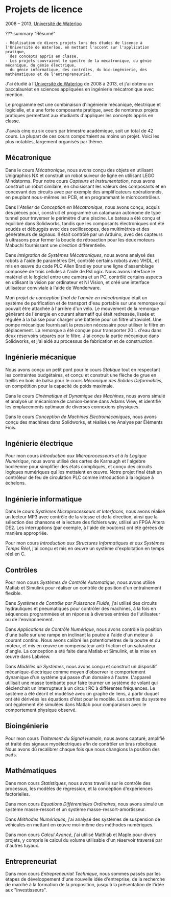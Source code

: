 # Projets de licence
2008 &ndash; 2013, [Université de Waterloo](../education/waterloo.md)

??? summary "Résumé"

    - Réalisation de divers projets lors des études de licence à l'Université de Waterloo, en mettant l'accent sur l'application pratique,
      des concepts appris en classe.
    - Les projets couvraient le spectre de la mécatronique, du génie mécanique, du génie électrique,
      du génie informatique, des contrôles, du bio-ingénierie, des mathématiques et de l'entrepreneuriat.

J'ai étudié à l'[Université de Waterloo](../education/waterloo.md) de 2008 à 2013,
et j'ai obtenu un baccalauréat en sciences appliquées en ingénierie mécatronique avec mention.

Le programme est une combinaison d'ingénierie mécanique, électrique et logicielle,
et a une forte composante pratique, avec de nombreux projets pratiques permettant aux étudiants d'appliquer les concepts appris en classe.

J'avais cinq ou six cours par trimestre académique, soit un total de 42 cours. La plupart de ces cours comportaient au moins un projet.
Voici les plus notables, largement organisés par thème.

## Mécatronique
Dans le cours _Mécatronique_, nous avons conçu des objets en utilisant Unigraphics NX et construit un robot suiveur de ligne en utilisant LEGO Mindstorms.
Pour notre cours _Capteurs et Instrumentation_, nous avons construit un robot similaire,
en choisissant les valeurs des composants et en concevant des circuits avec par exemple des amplificateurs opérationnels, en peuplant nous-mêmes les PCB, et en programmant le microcontrôleur.

Dans l'_Atelier de Conception en Mécatronique_, nous avons conçu, acquis des pièces pour, construit et programmé
un catamaran autonome de type tunnel pour traverser le périmètre d'une piscine.
Le bateau a été conçu et équilibré dans Solidworks,
tandis que les composants électroniques ont été soudés et débuggés avec des oscilloscopes, des multimètres et des générateurs de signaux.
Il était contrôlé par un Arduino, avec des capteurs à ultrasons pour fermer la boucle de rétroaction pour les deux moteurs Mabuchi fournissant une direction différentielle.

Dans _Intégration de Systèmes Mécatroniques_, nous avons analysé des robots à l'aide de paramètres DH, contrôlé certains robots avec VHDL,
et mis en œuvre du code PLC Allen Bradley pour une ligne d'assemblage composée de trois cellules à l'aide de RsLogix.
Nous avons interfacé le matériel et le logiciel entre une caméra et un PC,
contrôlé certains aspects en utilisant la vision par ordinateur et NI Vision, et créé une interface utilisateur conviviale à l'aide de Wonderware.

Mon _projet de conception final de l'année en mécatronique_ était un système de purification et de transport d'eau portable sur une remorque qui pouvait être attachée à l'arrière d'un vélo.
Le mouvement de la remorque générant de l'énergie en courant alternatif qui était redressée, lissée et régulée à la baisse pour charger une batterie pour un filtre ultraviolet.
Une pompe mécanique fournissait la pression nécessaire pour utiliser le filtre en déplacement.
La remorque a été conçue pour transporter 20 L d'eau dans deux réservoirs séparés par le filtre.
J'ai conçu la partie mécanique dans Solidworks, et j'ai aidé au processus de fabrication et de construction.

## Ingénierie mécanique
Nous avons conçu un petit pont pour le cours _Statique_ tout en respectant les contraintes budgétaires,
et conçu et construit une flèche de grue en treillis en bois de balsa pour le cours _Mécanique des Solides Déformables_, en compétition pour la capacité de poids maximale.

Dans le cours _Cinématique et Dynamique des Machines_, nous avons simulé et analysé un mécanisme de camion-benne dans Adams View,
et identifié les emplacements optimaux de diverses connexions physiques.

Dans le cours _Conception de Machines Electromécaniques_, nous avons conçu des machines dans Solidworks, et réalisé une Analyse par Éléments Finis.

## Ingénierie électrique
Pour mon cours _Introduction aux Microprocesseurs et à la Logique Numérique_, nous avons utilisé des cartes de Karnaugh et l'algèbre booléenne pour simplifier des états compliqués,
et conçu des circuits logiques numériques qui les mettaient en œuvre.
Notre projet final était un contrôleur de feu de circulation PLC comme introduction à la logique à échelons.

## Ingénierie informatique
Dans le cours _Systèmes Microprocesseurs et Interfaces_, nous avons réalisé un lecteur MP3 avec contrôle de la vitesse et de la direction,
ainsi que la sélection des chansons et la lecture des fichiers wav, utilisé un FPGA Altera DE2.
Les interruptions (par exemple, à l'aide de boutons) ont été gérées de manière appropriée.

Pour mon cours _Introduction aux Structures Informatiques et aux Systèmes Temps Réel_,
j'ai conçu et mis en œuvre un système d'exploitation en temps réel en C.

## Contrôles
Pour mon cours _Systèmes de Contrôle Automatique_, nous avons utilisé Matlab et Simulink pour réaliser un contrôle de position d'un entraînement flexible.

Dans _Systèmes de Contrôle par Puissance Fluide_, j'ai utilisé des circuits hydrauliques et pneumatiques pour contrôler des machines,
à la fois en séquences programmées et en réponse à diverses entrées de l'utilisateur ou de l'environnement.

Dans _Applications de Contrôle Numérique_, nous avons contrôlé la position d'une balle sur une rampe en inclinant la poutre à l'aide d'un moteur à courant continu.
Nous avons calibré les potentiomètres de la poutre et du moteur, et mis en œuvre un compensateur anti-friction et un saturateur d'angle.
La conception a été faite dans Matlab et Simulink, et la mise en œuvre dans Labview.

Dans _Modèles de Systèmes_, nous avons conçu et construit un dispositif mécanique-électrique
comme moyen d'observer le comportement dynamique d'un système qui passe d'un domaine à l'autre.
L'appareil utilisait une masse tombante pour faire tourner un système de volant qui déclenchait un interrupteur à un circuit RC à différentes fréquences.
Le système a été décrit et modélisé avec un graphe de liens, à partir duquel ont été dérivées les équations d'état pour le modèle.
Les sorties du système ont également été simulées dans Matlab pour comparaison avec le comportement physique observé.

## Bioingénierie
Pour mon cours _Traitement du Signal Humain_, nous avons capturé, amplifié et traité des signaux myoélectriques afin de contrôler un bras robotique.
Nous avons dû recalibrer chaque fois que nous changions la position des pads.

## Mathématiques
Dans mon cours _Statistiques_, nous avons travaillé sur le contrôle des processus, les modèles de régression, et la conception d'expériences factorielles.

Dans mon cours _Equations Différentielles Ordinaires_, nous avons simulé un système masse-ressort et un système masse-ressort-amortisseur.

Dans _Méthodes Numériques_, j'ai analysé des systèmes de suspension de véhicules en mettant en œuvre moi-même des méthodes numériques.

Dans mon cours _Calcul Avancé_, j'ai utilisé Mathlab et Maple pour divers projets,
y compris le calcul du volume utilisable d'un réservoir traversé par d'autres tuyaux.

## Entrepreneuriat
Dans mon cours _Entrepreneuriat Technique_, nous sommes passés par les étapes de développement d'une nouvelle idée d'entreprise,
de la recherche de marché à la formation de la proposition, jusqu'à la présentation de l'idée aux "investisseurs".
